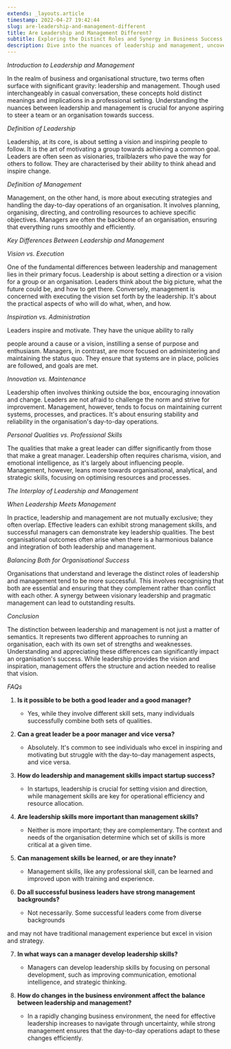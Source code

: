 ```yaml
---
extends: _layouts.article
timestamp: 2022-04-27 19:42:44
slug: are-leadership-and-management-different
title: Are Leadership and Management Different?
subtitle: Exploring the Distinct Roles and Synergy in Business Success
description: Dive into the nuances of leadership and management, uncovering their key differences, interplay, and impact on organisational success. An insightful read for aspiring leaders and managers.
---
```

*Introduction to Leadership and Management*

In the realm of business and organisational structure, two terms often surface with significant gravity: leadership and management. Though used interchangeably in casual conversation, these concepts hold distinct meanings and implications in a professional setting. Understanding the nuances between leadership and management is crucial for anyone aspiring to steer a team or an organisation towards success.

*Definition of Leadership*

Leadership, at its core, is about setting a vision and inspiring people to follow. It is the art of motivating a group towards achieving a common goal. Leaders are often seen as visionaries, trailblazers who pave the way for others to follow. They are characterised by their ability to think ahead and inspire change.

*Definition of Management*

Management, on the other hand, is more about executing strategies and handling the day-to-day operations of an organisation. It involves planning, organising, directing, and controlling resources to achieve specific objectives. Managers are often the backbone of an organisation, ensuring that everything runs smoothly and efficiently.

*Key Differences Between Leadership and Management*

*Vision vs. Execution*

One of the fundamental differences between leadership and management lies in their primary focus. Leadership is about setting a direction or a vision for a group or an organisation. Leaders think about the big picture, what the future could be, and how to get there. Conversely, management is concerned with executing the vision set forth by the leadership. It's about the practical aspects of who will do what, when, and how.

*Inspiration vs. Administration*

Leaders inspire and motivate. They have the unique ability to rally

people around a cause or a vision, instilling a sense of purpose and enthusiasm. Managers, in contrast, are more focused on administering and maintaining the status quo. They ensure that systems are in place, policies are followed, and goals are met.

*Innovation vs. Maintenance*

Leadership often involves thinking outside the box, encouraging innovation and change. Leaders are not afraid to challenge the norm and strive for improvement. Management, however, tends to focus on maintaining current systems, processes, and practices. It's about ensuring stability and reliability in the organisation's day-to-day operations.

*Personal Qualities vs. Professional Skills*

The qualities that make a great leader can differ significantly from those that make a great manager. Leadership often requires charisma, vision, and emotional intelligence, as it's largely about influencing people. Management, however, leans more towards organisational, analytical, and strategic skills, focusing on optimising resources and processes.

*The Interplay of Leadership and Management*

*When Leadership Meets Management*

In practice, leadership and management are not mutually exclusive; they often overlap. Effective leaders can exhibit strong management skills, and successful managers can demonstrate key leadership qualities. The best organisational outcomes often arise when there is a harmonious balance and integration of both leadership and management.

*Balancing Both for Organisational Success*

Organisations that understand and leverage the distinct roles of leadership and management tend to be more successful. This involves recognising that both are essential and ensuring that they complement rather than conflict with each other. A synergy between visionary leadership and pragmatic management can lead to outstanding results.

*Conclusion*

The distinction between leadership and management is not just a matter of semantics. It represents two different approaches to running an organisation, each with its own set of strengths and weaknesses. Understanding and appreciating these differences can significantly impact an organisation's success. While leadership provides the vision and inspiration, management offers the structure and action needed to realise that vision.

*FAQs*

1. **Is it possible to be both a good leader and a good manager?**
   - Yes, while they involve different skill sets, many individuals successfully combine both sets of qualities.

2. **Can a great leader be a poor manager and vice versa?**
   - Absolutely. It's common to see individuals who excel in inspiring and motivating but struggle with the day-to-day management aspects, and vice versa.

3. **How do leadership and management skills impact startup success?**
   - In startups, leadership is crucial for setting vision and direction, while management skills are key for operational efficiency and resource allocation.

4. **Are leadership skills more important than management skills?**
   - Neither is more important; they are complementary. The context and needs of the organisation determine which set of skills is more critical at a given time.

5. **Can management skills be learned, or are they innate?**
   - Management skills, like any professional skill, can be learned and improved upon with training and experience.

6. **Do all successful business leaders have strong management backgrounds?**
   - Not necessarily. Some successful leaders come from diverse backgrounds

 and may not have traditional management experience but excel in vision and strategy.

7. **In what ways can a manager develop leadership skills?**
   - Managers can develop leadership skills by focusing on personal development, such as improving communication, emotional intelligence, and strategic thinking.

8. **How do changes in the business environment affect the balance between leadership and management?**
   - In a rapidly changing business environment, the need for effective leadership increases to navigate through uncertainty, while strong management ensures that the day-to-day operations adapt to these changes efficiently.
